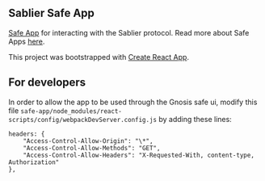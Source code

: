 ## Sablier Safe App

[Safe App](https://gnosis-safe.io/) for interacting with the Sablier protocol. Read more about Safe Apps [here](https://docs.gnosis.io/safe/docs/sdks_safe_apps/).

This project was bootstrapped with [Create React App](https://github.com/facebook/create-react-app).

## For developers

In order to allow the app to be used through the Gnosis safe ui, modify this file `safe-app/node_modules/react-scripts/config/webpackDevServer.config.js` by adding these lines:

```
headers: {
    "Access-Control-Allow-Origin": "\*",
    "Access-Control-Allow-Methods": "GET",
    "Access-Control-Allow-Headers": "X-Requested-With, content-type, Authorization"
},
```